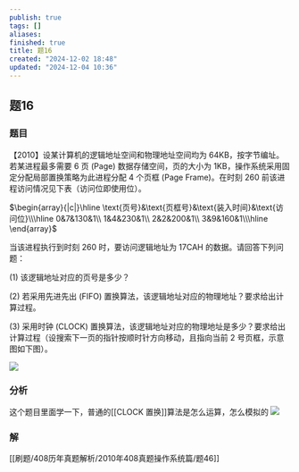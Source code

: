 ```yaml
---
publish: true
tags: []
aliases: 
finished: true
title: 题16
created: "2024-12-02 18:48"
updated: "2024-12-04 10:36"
---
```

## 题16
### 题目
【2010】设某计算机的逻辑地址空间和物理地址空间均为 64KB，按字节编址。若某进程最多需要 6 页 (Page) 数据存储空间，页的大小为 1KB，操作系统采用固定分配局部置换策略为此进程分配 4 个页框 (Page Frame)。在时刻 260 前该进程访问情况见下表（访问位即使用位）。

$\begin{array}{|c|}\hline \text{页号}&\text{页框号}&\text{装入时间}&\text{访问位}\\\hline 0&7&130&1\\ 1&4&230&1\\ 2&2&200&1\\ 3&9&160&1\\\hline \end{array}$

当该进程执行到时刻 260 时，要访问逻辑地址为 17CAH 的数据。请回答下列问题：

(1) 该逻辑地址对应的页号是多少？

(2) 若采用先进先出 (FIFO) 置换算法，该逻辑地址对应的物理地址？要求给出计算过程。

(3) 采用时钟 (CLOCK) 置换算法，该逻辑地址对应的物理地址是多少？要求给出计算过程（设搜索下一页的指针按顺时针方向移动，且指向当前 2 号页框，示意图如下图）。

![](https://img.hwenyi.tech/202411121941707.webp)
### 分析
这个题目里面学一下，普通的[[CLOCK 置换]]算法是怎么运算，怎么模拟的
![](https://img.hwenyi.tech/202412041834697.webp)
### 解
[[刷题/408历年真题解析/2010年408真题操作系统篇/题46]]